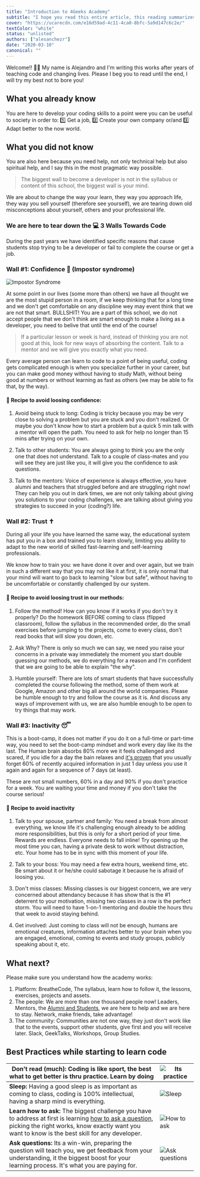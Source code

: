 ```yaml
---
title: "Introduction to 4Geeks Academy"
subtitle: "I hope you read this entire article, this reading summarizes in 8 min the recipe to take full advantage of the academy. The most effective way!"
cover: "https://ucarecdn.com/e16d59ad-4c11-4ca0-8bfc-5a9d147c6c2e/"
textColor: "white"
status: "unlisted"
authors: ["alesanchezr"]
date: "2020-03-10"
canonical: ""
---
```


Welcome!! 🤩👏 My name is Alejandro and I'm writing this works after years of teaching code and changing lives. Please I beg you to read until the end, I will try my best not to bore you!

## What you already know

You are here to develop your coding skills to a point were you can be useful to society in order to: 1️⃣ Get a job, 2️⃣ Create your own company or/and 3️⃣ Adapt better to the now world.

## What you did not know

You are also here because you need help, not only technical help but also spiritual help, and I say this in the most pragmatic way possible.

> The biggest wall to become a developer is not in the syllabus or content of this school, the biggest wall is your mind.

We are about to change the way your learn, they way you approach life, they way you sell yourself (therefore see yourself), we are tearing down old misconceptions about yourself, others and your professional life.

### We are here to tear down the 💻 3 Walls Towards Code 

During the past years we have identified specific reasons that cause students stop trying to be a developer or fail to complete the course or get a job. 

### Wall #1: Confidence 🥺 (Impostor syndrome)

![Impostor Syndrome](https://ucarecdn.com/6cf4655f-665f-4f68-b021-f34238cedd69/)

At some point in our lives (some more than others) we have all thought we are the most stupid person in a room, if we keep thinking that for a long time and we don't get comfortable on any discipline wey may event think that we are not that smart. BULLSHIT! You are a part of this school, we do not accept people that we don't think are smart enough to make a living as a developer, you need to belive that until the end of the course!

> If a particular lesson or week is hard, instead of thinking you are not good at this, look for new ways of absorbing the content. Talk to a mentor and we will give you exactly what you need.

Every average person can learn to code to a point of being useful, coding gets complicated enough is when you specialize further in your career, but you can make good money without having to study Math, without being good at numbers or without learning as fast as others (we may be able to fix that, by the way).

#### 📝 Recipe to avoid loosing confidence:

1. Avoid being stuck to long: Coding is tricky because you may be very close to solving a problem but you are stuck and you don't realized. Or maybe you don't know how to start a problem but a quick 5 min talk with a mentor will open the path. You need to ask for help no longer than 15 mins after trying on your own.

2. Talk to other students: You are always going to think you are the only one that does not understand. Talk to a couple of class-mates and you will see they are just like you, it will give you the confidence to ask questions.

3. Talk to the mentors: Voice of experience is always effective, you have alumni and teachers that struggled before and are struggling right now! They can help you out in dark times, we are not only talking about giving you solutions to your coding challenges, we are talking about giving you strategies to succeed in your (coding?) life.

### Wall #2: Trust ✝

During all your life you have learned the same way, the educational system has put you in a box and trained you to learn slowly, limiting you ability to adapt to the new world of skilled fast-learning and self-learning professionals.

We know how to train you: we have done it over and over again, but we train in such a different way that you may not like it at first, it is only normal that your mind will want to go back to learning "slow but safe", without having to be uncomfortable or constantly challenged by our system.

#### 📝 Recipe to avoid loosing trust in our methods:

1. Follow the method! How can you know if it works if you don't try it properly? Do the homework BEFORE coming to class (flipped classroom), follow the syllabus in the recommended order, do the small exercises before jumping to the projects, come to every class, don't read books that will slow you down, etc.

2. Ask Why? There is only so much we can say, we need you raise your concerns in a private way immediately the moment you start double guessing our methods, we do everything for a reason and I'm confident that we are going to be able to explain "the why".

3. Humble yourself: There are lots of smart students that have successfully completed the course following the method, some of them work at Google, Amazon and other big all around the world companies. Please be humble enough to try and follow the course as it is. And discuss any ways of improvement with us, we are also humble enough to be open to try things that may work.

### Wall #3: Inactivity 😴 

This is a boot-camp, it does not matter if you do it on a full-time or part-time way, you need to set the boot-camp mindset and work every day like its the last. The Human brain absorbs 80% more we it feels challenged and scared, if you idle for a day the bain relaxes and [it's proven](https://www.youtube.com/watch?v=h5PLO4XAXhs) that you usually forget 60% of recently acquired information in just 1 day unless you use it again and again for a sequence of 7 days (at least).  

These are not small numbers, 60% in a day and 90% if you don't practice for a week. You are waiting your time and money if you don't take the course serious! 

#### 📝 Recipe to avoid inactivity

1. Talk to your spouse, partner and family: You need a break from almost everything, we know life it's challenging enough already to be adding more responsibilities, but this is only for a short period of your time. Rewards are endless. Everyone needs to fall inline! Try opening up the most time you can, having a private desk to work without distraction, etc. Your home has to be in sync with this moment of your life.

2. Talk to your boss: You may need a few extra hours, weekend time, etc. Be smart about it or he/she could sabotage it because he is afraid of loosing you.

3. Don't miss classes: Missing classes is our biggest concern, we are very concerned about attendancy because it has show that is the #1 deterrent to your motivation, missing two classes in a row is the perfect storm. You will need to have 1-on-1 mentoring and double the hours thru that week to avoid staying behind.

4. Get involved: Just coming to class will not be enough, humans are emotional creatures, information attaches better to your brain when you are engaged, emotional, coming to events and study groups, publicly speaking about it, etc. 

## What next?

Please make sure you understand how the academy works:

1. Platform: BreatheCode, The syllabus, learn how to follow it, the lessons, exercises, projects and assets.
2. The people: We are more than one thousand people now! Leaders, Mentors, the [Alumni and Students](http://sep.4geeksacademy.com/), we are here to help and we are here to stay. Network, make friends, take advantage!
3. The community: Communities are not one way, they just don't work like that to the events, support other students, give first and you will receive later. Slack, GeekTalks, Workshops, Group Studies.


## Best Practices while starting to learn code

| **Don't read (much):** Coding is like sport, the best what to get better is thru practice. Learn by doing |    ![Its practice](https://ucarecdn.com/01868f7d-4949-4e15-85da-8042ea24a11a/-/resize/x300/)
| ---   | ----      |
| **Sleep:** Having a good sleep is as important as coming to class, coding is 100% intellectual, having a sharp mind is everything. | ![Sleep](https://ucarecdn.com/d29be460-cc2e-42e6-bf92-f9516fd7b21a/-/resize/200x/) |
| **Learn how to ask:** The biggest challenge you have to address at first is learning [how to ask a question](https://content.breatheco.de/how-to/ask), picking the right works, know exactly want you want to know is the best skill for any developer. | ![How to ask](https://ucarecdn.com/fdb86b48-fb0b-4841-8d4d-60d4dbf4d70c/) |
| **Ask questions:** Its a win-win, preparing the question will teach you, we get feedback from your understanding, it the biggest boost for your learning process. It's what you are paying for. | ![Ask questions](https://ucarecdn.com/5e975e91-1447-4117-b50b-b00df99a88a5/) |